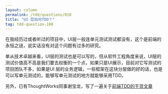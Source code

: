 ```yaml
---
layout: column
permalink: /tdd/questions/010
title: "UI 层如何TDD？"
tag: tdd-question-100
---
```


在我经历过或者听过的项目中，UI层一般连单元测试测试都没有，这个是前端的永恒之谜，说实话没有对这个问题有过多的研究。

单从技术卓越来看，UI层的测试也是可以写的，但从软件工程角度来说，UI层的测试价值高不高是我们要去权衡的一个点，如果只是UI展示，目前对它写测试的项目团队不多，如果是UI
层的业务逻辑，一些框架在这块分层做的好的话，也是可以写单元测试的，能够写单元测试的地方就能够采用TDD。

另外，已有ThoughtWorks同事谢宝龙，写了一遍关于[前端TDD的干货文章](https://mp.weixin.qq.com/s/D_HYOZcK-dtSMv59Lj3K7A)
